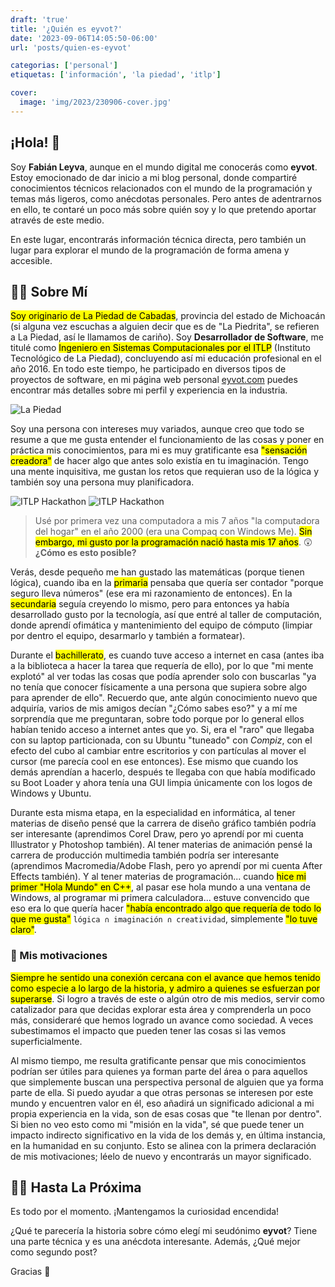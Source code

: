```yaml
---
draft: 'true'
title: '¿Quién es eyvot?'
date: '2023-09-06T14:05:50-06:00'
url: 'posts/quien-es-eyvot'

categorias: ['personal']
etiquetas: ['información', 'la piedad', 'itlp']

cover:
  image: 'img/2023/230906-cover.jpg'
---
```


## ¡Hola! 👋

Soy **Fabián Leyva**, aunque en el mundo digital me conocerás como **eyvot**. Estoy emocionado de dar inicio a mi blog personal, donde compartiré conocimientos técnicos relacionados con el mundo de la programación y temas más ligeros, como anécdotas personales. Pero antes de adentrarnos en ello, te contaré un poco más sobre quién soy y lo que pretendo aportar através de este medio.

En este lugar, encontrarás información técnica directa, pero también un lugar para explorar el mundo de la programación de forma amena y accesible.

## 👨‍💻 Sobre Mí

<mark>Soy originario de La Piedad de Cabadas</mark>, provincia del estado de Michoacán (si alguna vez escuchas a alguien decir que es de "La Piedrita", se refieren a La Piedad, así le llamamos de cariño). Soy **Desarrollador de Software**, me titulé como <mark>Ingeniero en Sistemas Computacionales por el ITLP</mark> (Instituto Tecnológico de La Piedad), concluyendo así mi educación profesional en el año 2016. En todo este tiempo, he participado en diversos tipos de proyectos de software, en mi página web personal [eyvot.com](https://eyvot.com/) puedes encontrar más detalles sobre mi perfil y experiencia en la industria.

![La Piedad](/img/2023/230906-img-lp.jpg "Parroquia del Señor de La Piedad")

Soy una persona con intereses muy variados, aunque creo que todo se resume a que me gusta entender el funcionamiento de las cosas y poner en práctica mis conocimientos, para mi es muy gratificante esa <mark>"sensación creadora"</mark> de hacer algo que antes solo existía en tu imaginación. Tengo una mente inquisitiva, me gustan los retos que requieran uso de la lógica y también soy una persona muy planificadora.

![ITLP Hackathon](/img/2023/230906-img-itlp-01.jpg "ITLP Hackathon")
![ITLP Hackathon](/img/2023/230906-img-itlp-02.jpg "ITLP Hackathon")

> Usé por primera vez una computadora a mis 7 años "la computadora del hogar" en el año 2000 (era una Compaq con Windows Me). <mark>Sin embargo, mi gusto por la programación nació hasta mis 17 años</mark>. 😲 **¿Cómo es esto posible?**

Verás, desde pequeño me han gustado las matemáticas (porque tienen lógica), cuando iba en la <mark>primaria</mark> pensaba que quería ser contador "porque seguro lleva números" (ese era mi razonamiento de entonces). En la <mark>secundaria</mark> seguía creyendo lo mismo, pero para entonces ya había desarrollado gusto por la tecnología, así que entré al taller de computación, donde aprendí ofimática y mantenimiento del equipo de cómputo (limpiar por dentro el equipo, desarmarlo y también a formatear).

Durante el <mark>bachillerato</mark>, es cuando tuve acceso a internet en casa (antes iba a la biblioteca a hacer la tarea que requería de ello), por lo que "mi mente explotó" al ver todas las cosas que podía aprender solo con buscarlas "ya no tenía que conocer físicamente a una persona que supiera sobre algo para aprender de ello". Recuerdo que, ante algún conocimiento nuevo que adquiría, varios de mis amigos decían "¿Cómo sabes eso?" y a mí me sorprendía que me preguntaran, sobre todo porque por lo general ellos habían tenido acceso a internet antes que yo. Si, era el "raro" que llegaba con su laptop particionada, con su Ubuntu "tuneado" con *Compiz*, con el efecto del cubo al cambiar entre escritorios y con partículas al mover el cursor (me parecía cool en ese entonces). Ese mismo que cuando los demás aprendían a hacerlo, después te llegaba con que había modificado su Boot Loader y ahora tenía una GUI limpia únicamente con los logos de Windows y Ubuntu.

Durante esta misma etapa, en la especialidad en informática, al tener materias de diseño pensé que la carrera de diseño gráfico también podría ser interesante (aprendimos Corel Draw, pero yo aprendí por mi cuenta Illustrator y Photoshop también). Al tener materias de animación pensé la carrera de producción multimedia también podría ser interesante (aprendimos Macromedia/Adobe Flash, pero yo aprendí por mi cuenta After Effects también). Y al tener materias de programación... cuando <mark>hice mi primer "Hola Mundo" en C++</mark>, al pasar ese hola mundo a una ventana de Windows, al programar mi primera calculadora... estuve convencido que eso era lo que quería hacer <mark>"había encontrado algo que requería de todo lo que me gusta"</mark> ```lógica ∩ imaginación ∩ creatividad```, simplemente <mark>"lo tuve claro"</mark>.

### 🤔 Mis motivaciones

<mark>Siempre he sentido una conexión cercana con el avance que hemos tenido como especie a lo largo de la historia, y admiro a quienes se esfuerzan por superarse</mark>. Si logro a través de este o algún otro de mis medios, servir como catalizador para que decidas explorar esta área y comprenderla un poco más, consideraré que hemos logrado un avance como sociedad. A veces subestimamos el impacto que pueden tener las cosas si las vemos superficialmente.

Al mismo tiempo, me resulta gratificante pensar que mis conocimientos podrían ser útiles para quienes ya forman parte del área o para aquellos que simplemente buscan una perspectiva personal de alguien que ya forma parte de ella. Si puedo ayudar a que otras personas se interesen por este mundo y encuentren valor en él, eso añadirá un significado adicional a mi propia experiencia en la vida, son de esas cosas que "te llenan por dentro". Si bien no veo esto como mi "misión en la vida", sé que puede tener un impacto indirecto significativo en la vida de los demás y, en última instancia, en la humanidad en su conjunto. Esto se alinea con la primera declaración de mis motivaciones; léelo de nuevo y encontrarás un mayor significado.

## 🙋‍♂️ Hasta La Próxima

Es todo por el momento. ¡Mantengamos la curiosidad encendida!

¿Qué te parecería la historia sobre cómo elegí mi seudónimo **eyvot**? Tiene una parte técnica y es una anécdota interesante. Además, ¿Qué mejor como segundo post?

Gracias 🙏
